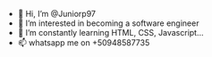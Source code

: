 - 👋 Hi, I’m @Juniorp97
- 👀 I’m interested in becoming a software engineer
- 🌱 I’m constantly learning HTML, CSS, Javascript...
- 📫 whatsapp me on +50948587735

<!---
Juniorp97/Juniorp97 is a ✨ special ✨ repository because its `README.md` (this file) appears on your GitHub profile.
You can click the Preview link to take a look at your changes.
--->
